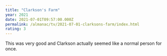```yaml
---
title: "Clarkson's Farm"
year: 2021
date: 2021-07-01T09:57:00.000Z
permalink: /almanac/tv/2021-07-01-clarksons-farm/index.html
rating: 3
---
```


This was very good and Clarkson actually seemed like a normal person for once.